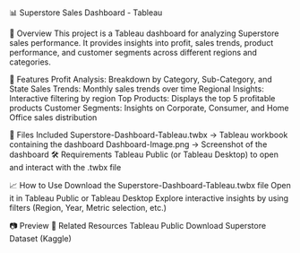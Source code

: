 📊 Superstore Sales Dashboard - Tableau

📌 Overview
This project is a Tableau dashboard for analyzing Superstore sales performance. It provides insights into profit, sales trends, product performance, and customer segments across different regions and categories.

🚀 Features
Profit Analysis: Breakdown by Category, Sub-Category, and State
Sales Trends: Monthly sales trends over time
Regional Insights: Interactive filtering by region
Top Products: Displays the top 5 profitable products
Customer Segments: Insights on Corporate, Consumer, and Home Office sales distribution

📂 Files Included
Superstore-Dashboard-Tableau.twbx → Tableau workbook containing the dashboard
Dashboard-Image.png → Screenshot of the dashboard
🛠 Requirements
Tableau Public (or Tableau Desktop) to open and interact with the .twbx file

📈 How to Use
Download the Superstore-Dashboard-Tableau.twbx file
Open it in Tableau Public or Tableau Desktop
Explore interactive insights by using filters (Region, Year, Metric selection, etc.)

📷 Preview
🔗 Related Resources
Tableau Public Download
Superstore Dataset (Kaggle)
